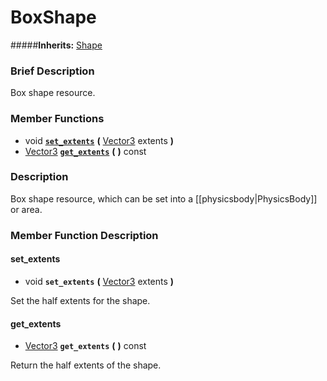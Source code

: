 #  BoxShape  
#####**Inherits:** [Shape](class_shape)

###  Brief Description  
Box shape resource.

###  Member Functions 
  * void  **[`set_extents`](#set_extents)**  **(** [Vector3](class_vector3) extents  **)**
  * [Vector3](class_vector3)  **[`get_extents`](#get_extents)**  **(** **)** const

###  Description  
Box shape resource, which can be set into a [[physicsbody|PhysicsBody]] or area.

###  Member Function Description  

#### <a name="set_extents">set_extents</a>
  * void  **`set_extents`**  **(** [Vector3](class_vector3) extents  **)**

Set the half extents for the shape.

#### <a name="get_extents">get_extents</a>
  * [Vector3](class_vector3)  **`get_extents`**  **(** **)** const

Return the half extents of the shape.
